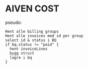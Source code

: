 # AIVEN COST
pseudo:

```
Hent alle billing groups
Hent alle invoices med id per group
select id & status i BQ
if bq.status != "paid" {
  hent invoiceLines
  bygg struct
  lagre i bq
}
```
